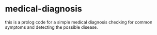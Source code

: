 # medical-diagnosis
this is a prolog code for a simple medical diagnosis checking for common symptoms and detecting the possible disease.
